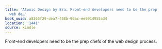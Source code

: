 ```yaml
---
title: 'Atomic Design by Bra: Front-end developers need to be the prep chefs of the
  web de…'
book_uuid: a8365f29-dea7-458b-96ac-ee9914955a34
location: '1441'
source: kindle
---
```


Front-end developers need to be the prep chefs of the web design process.